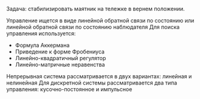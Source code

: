 Задача: стабилизировать маятник на тележке в вернем положении.

Управление ищется в виде линейной обратной связи по состоянию или линейной обратной связи по состоянию наблюдателя
Для поиска управления используется:
  * Формула Аккермана
  * Приведение к форме Фробениуса
  * Линейно-квадратичный регулятор
  * Линейно-матричные неравенства

Непрерывная система рассматривается в двух вариантах: линейная и нелинейная
Для дискретной системы рассматривается два типа управления: кусочно-постоянное и импульсное
